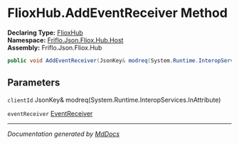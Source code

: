 ﻿<!--  
  <auto-generated>   
    The contents of this file were generated by a tool.  
    Changes to this file may be list if the file is regenerated  
  </auto-generated>   
-->

# FlioxHub.AddEventReceiver Method

**Declaring Type:** [FlioxHub](../index.md)  
**Namespace:** [Friflo.Json.Fliox.Hub.Host](../../index.md)  
**Assembly:** Friflo.Json.Fliox.Hub

```csharp
public void AddEventReceiver(JsonKey& modreq(System.Runtime.InteropServices.InAttribute) clientId, EventReceiver eventReceiver);
```

## Parameters

`clientId`  JsonKey& modreq(System.Runtime.InteropServices.InAttribute)

`eventReceiver`  [EventReceiver](../../Event/EventReceiver/index.md)

___

*Documentation generated by [MdDocs](https://github.com/ap0llo/mddocs)*
